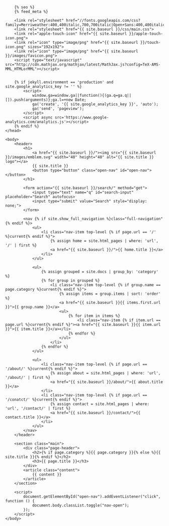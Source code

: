 <!DOCTYPE html>

<html>
	<head>
		<meta charset="utf-8">
		<meta name="viewport" content="width=device-width, initial-scale=1">

		{% seo %}
		{% feed_meta %}

		<link rel="stylesheet" href="//fonts.googleapis.com/css?family=Merriweather:400,400italic,700,700italic|Open+Sans:400,400italic,600,600italic,700,700italic|Inconsolata:400,700">
		<link rel="stylesheet" href="{{ site.baseurl }}/css/main.css">
		<link rel="apple-touch-icon" href="{{ site.baseurl }}/apple-touch-icon.png">
		<link rel="icon" type="image/png" href="{{ site.baseurl }}/touch-icon.png" sizes="192x192">
		<link rel="icon" type="image/png" href="{{ site.baseurl }}/images/favicon.png">
		<script type="text/javascript" src="http://cdn.mathjax.org/mathjax/latest/MathJax.js?config=TeX-AMS-MML_HTMLorMML"></script>


		{% if jekyll.environment == 'production' and site.google_analytics_key != '' %}
			<script>
				window.ga=window.ga||function(){(ga.q=ga.q||[]).push(arguments)};ga.l=+new Date;
				ga('create', '{{ site.google_analytics_key }}', 'auto');
				ga('send', 'pageview');
			</script>
			<script async src='https://www.google-analytics.com/analytics.js'></script>
		{% endif %}
	</head>

	<body>
		<header>
			<h1>
				<a href="{{ site.baseurl }}/"><img src="{{ site.baseurl }}/images/emblem.svg" width="40" height="40" alt="{{ site.title }} logo"></a>
				{{ site.title }}
				<button type="button" class="open-nav" id="open-nav"></button>
			</h1>

			<form action="{{ site.baseurl }}/search/" method="get">
				<input type="text" name="q" id="search-input" placeholder="Search" autofocus>
				<input type="submit" value="Search" style="display: none;">
			</form>

			<nav {% if site.show_full_navigation %}class="full-navigation"{% endif %}>
				<ul>
					<li class="nav-item top-level {% if page.url == '/' %}current{% endif %}">
						{% assign home = site.html_pages | where: 'url', '/' | first %}
						<a href="{{ site.baseurl }}/">{{ home.title }}</a>
					</li>
				</ul>

				<ul>
					{% assign grouped = site.docs | group_by: 'category' %}
					{% for group in grouped %}
						<li class="nav-item top-level {% if group.name == page.category %}current{% endif %}">
							{% assign items = group.items | sort: 'order' %}
							<a href="{{ site.baseurl }}{{ items.first.url }}">{{ group.name }}</a>
							<ul>
								{% for item in items %}
									<li class="nav-item {% if item.url == page.url %}current{% endif %}"><a href="{{ site.baseurl }}{{ item.url }}">{{ item.title }}</a></li>
								{% endfor %}
							</ul>
						</li>
					{% endfor %}
				</ul>

				<ul>
					<li class="nav-item top-level {% if page.url == '/about/' %}current{% endif %}">
						{% assign about = site.html_pages | where: 'url', '/about/' | first %}
						<a href="{{ site.baseurl }}/about/">{{ about.title }}</a>
					</li>
					<li class="nav-item top-level {% if page.url == '/conatct/' %}current{% endif %}">
						{% assign contact = site.html_pages | where: 'url', '/contact/' | first %}
						<a href="{{ site.baseurl }}/contact/">{{ contact.title }}</a>
					</li>
				</ul>
			</nav>
		</header>

		<section class="main">
			<div class="page-header">
				<h2>{% if page.category %}{{ page.category }}{% else %}{{ site.title }}{% endif %}</h2>
				<h3>{{ page.title }}</h3>
			</div>
			<article class="content">
				{{ content }}
			</article>
		</section>

		<script>
			document.getElementById("open-nav").addEventListener("click", function () {
				document.body.classList.toggle("nav-open");
			});
		</script>
	</body>
</html>


